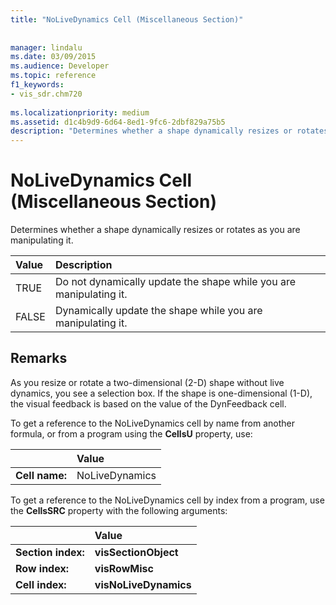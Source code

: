 ```yaml
---
title: "NoLiveDynamics Cell (Miscellaneous Section)"
 
 
manager: lindalu
ms.date: 03/09/2015
ms.audience: Developer
ms.topic: reference
f1_keywords:
- vis_sdr.chm720
 
ms.localizationpriority: medium
ms.assetid: d1c4b9d9-6d64-8ed1-9fc6-2dbf829a75b5
description: "Determines whether a shape dynamically resizes or rotates as you are manipulating it."
---
```


# NoLiveDynamics Cell (Miscellaneous Section)

Determines whether a shape dynamically resizes or rotates as you are manipulating it.
  
|**Value**|**Description**|
|:-----|:-----|
| TRUE  <br/> | Do not dynamically update the shape while you are manipulating it. |
| FALSE  <br/> | Dynamically update the shape while you are manipulating it. |
   
## Remarks

As you resize or rotate a two-dimensional (2-D) shape without live dynamics, you see a selection box. If the shape is one-dimensional (1-D), the visual feedback is based on the value of the DynFeedback cell.
  
To get a reference to the NoLiveDynamics cell by name from another formula, or from a program using the **CellsU** property, use: 
  
||Value |
|:-----|:-----|
| **Cell name:**  <br/> | NoLiveDynamics  <br/> |
   
To get a reference to the NoLiveDynamics cell by index from a program, use the **CellsSRC** property with the following arguments: 
  
||Value |
|:-----|:-----|
| **Section index:**  <br/> |**visSectionObject** <br/> |
| **Row index:**  <br/> |**visRowMisc** <br/> |
| **Cell index:**  <br/> |**visNoLiveDynamics** <br/> |
   

